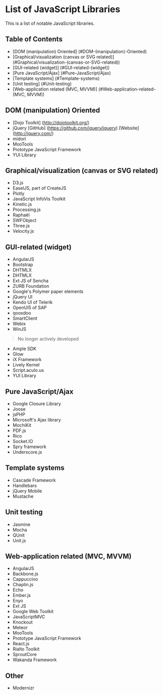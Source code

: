# List of JavaScript Libraries
This is a list of notable JavaScript libraries.

## Table of Contents

- [DOM (manipulation) Oriented] (#DOM-\(manipulation\)-Oriented)
- [Graphical/visualization (canvas or SVG related)] (#Graphical/visualization-\(canvas-or-SVG-related\))
- [GUI-related (widget)] (#GUI-related-\(widget\))
- [Pure JavaScript/Ajax] (#Pure-JavaScript/Ajax)
- [Template systems] (#Template-systems)
- [Unit testing] (#Unit-testing)
- [Web-application related (MVC, MVVM)] (#Web-application-related-\(MVC, MVVM\))

## DOM (manipulation) Oriented

- [Dojo Toolkit] (http://dojotoolkit.org/)
- jQuery [GitHub] (https://github.com/jquery/jquery) [Website] (http://jquery.com/)
- midori
- MooTools
- Prototype JavaScript Framework
- YUI Library

## Graphical/visualization (canvas or SVG related)

- D3.js
- EaselJS, part of CreateJS
- Plotly
- JavaScript InfoVis Toolkit
- Kinetic.js
- Processing.js
- Raphaël
- SWFObject
- Three.js
- Velocity.js
 
## GUI-related (widget)

- AngularJS
- Bootstrap
- DHTMLX
- DHTMLX
- Ext JS of Sencha
- ZURB Foundation
- Google's Polymer paper elements
- jQuery UI
- Kendo UI of Telerik
- OpenUI5 of SAP
- qooxdoo
- SmartClient
- Webix
- WinJS
 
> No longer actively developed

- Ample SDK
- Glow
- iX Framework
- Lively Kernel
- Script.aculo.us
- YUI Library

## Pure JavaScript/Ajax

- Google Closure Library
- Joose
- jsPHP
- Microsoft's Ajax library
- MochiKit
- PDF.js
- Rico
- Socket.IO
- Spry framework
- Underscore.js

## Template systems

- Cascade Framework
- Handlebars
- jQuery Mobile
- Mustache

## Unit testing

- Jasmine
- Mocha
- QUnit
- Unit.js

## Web-application related (MVC, MVVM)

- AngularJS
- Backbone.js
- Cappuccino
- Chaplin.js
- Echo
- Ember.js
- Enyo
- Ext JS
- Google Web Toolkit
- JavaScriptMVC
- Knockout
- Meteor
- MooTools
- Prototype JavaScript Framework
- React.js
- Rialto Toolkit
- SproutCore
- Wakanda Framework

## Other

- Modernizr
